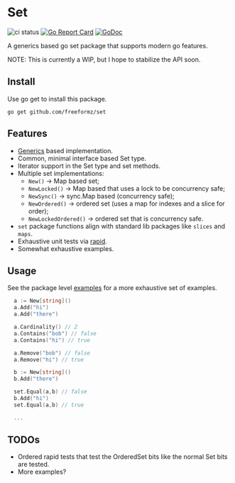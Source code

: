 # Set

![ci status](https://github.com/freeformz/set/actions/workflows/ci.yaml/badge.svg?branch=main)
[![Go Report Card](https://goreportcard.com/badge/github.com/freeformz/set)](https://goreportcard.com/report/github.com/freeformz/set)
[![GoDoc](https://godoc.org/github.com/freeformz/set?status.svg)](http://godoc.org/github.com/freeformz/set)

A generics based go set package that supports modern go features.

NOTE: This is currently a WIP, but I hope to stabilize the API soon.

## Install

Use go get to install this package.

```console
go get github.com/freeformz/set
```

## Features

* [Generics](https://go.dev/doc/tutorial/generics) based implementation.
* Common, minimal interface based Set type.
* Iterator support in the Set type and set methods.
* Multiple set implementations:
  * `New()` -> Map based set;
  * `NewLocked()` -> Map based that uses a lock to be concurrency safe;
  * `NewSync()` -> sync.Map based (concurrency safe);
  * `NewOrdered()` -> ordered set (uses a map for indexes and a slice for order);
  * `NewLockedOrdered()` -> ordered set that is concurrency safe.
* `set` package functions align with standard lib packages like `slices` and `maps`.
* Exhaustive unit tests via [rapid](https://github.com/flyingmutant/rapid).
* Somewhat exhaustive examples.

## Usage

See the package level [examples](https://pkg.go.dev/github.com/freeformz/set#pkg-examples) for a more exhaustive set of examples.

```go
  a := New[string]()
  a.Add("hi")
  a.Add("there")

  a.Cardinality() // 2
  a.Contains("bob") // false
  a.Contains("hi") // true

  a.Remove("bob") // false
  a.Remove("hi") // true

  b := New[string]()
  b.Add("there")

  set.Equal(a,b) // false
  b.Add("hi")
  set.Equal(a,b) // true

  ...
```

## TODOs

* Ordered rapid tests that test the OrderedSet bits like the normal Set bits are tested.
* More examples?
